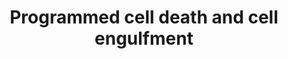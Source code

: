 ---
annotations:
- type: Pathway Ontology
  value: phagocytosis pathway
- type: Pathway Ontology
  value: apoptotic cell death pathway
authors:
- Kyook
- MaintBot
- Christine Chichester
- Cgrove
- Mkutmon
- Eweitz
description: A model of apoptotic cell engulfment.
last-edited: 2021-05-24
organisms:
- Caenorhabditis elegans
redirect_from:
- /index.php/Pathway:WP2231
- /instance/WP2231
schema-jsonld:
- '@context': https://schema.org/
  '@id': https://wikipathways.github.io/pathways/WP2231.html
  '@type': Dataset
  creator:
    '@type': Organization
    name: WikiPathways
  description: A model of apoptotic cell engulfment.
  keywords:
  - CES-2
  - EOR-2
  - HLH-2
  - CES-1
  - Unknown
  - Protease
  - CED-9
  - PSR-1?
  - EOR-1
  - CED-7
  - Active CED-3
  - HLH-3
  - CED-1/SREC?
  - CED-4
  - EGL-1
  - CED-6
  - CED-3
  - TRA-1
  - CED-5/DOCK180
  - CED-7/ABC1
  - CED-10/Rac1
  - CED-2/CrkII
  license: CC0
  name: Programmed cell death and cell engulfment
seo: CreativeWork
title: Programmed cell death and cell engulfment
wpid: WP2231
---